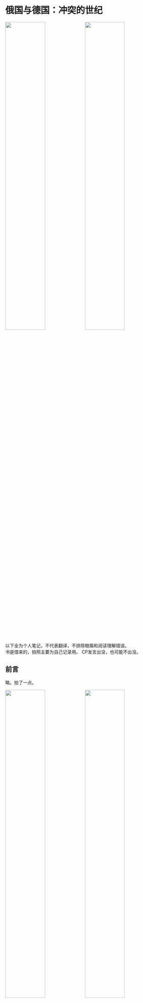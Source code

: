 # 俄国与德国：冲突的世纪
<img src="https://user-images.githubusercontent.com/26681925/181633799-f19b2d72-7438-48f9-a690-22e8d70948f0.jpg" width="50%"/><img src="https://user-images.githubusercontent.com/26681925/181633833-dc3ecdfd-05c5-4bc1-92ba-e3b511417baa.jpg" width="50%"/>

以下全为个人笔记，不代表翻译，不排除眼瘸和阅读理解错误。  
书是借来的，拍照主要为自己记录用。
CP发言出没，也可能不出没。

## 前言
略。拍了一点。

<img src="https://user-images.githubusercontent.com/26681925/181633897-e49ece3d-6c17-47e7-b318-f8d3b9f996e4.jpg" width="50%"/><img src="https://user-images.githubusercontent.com/26681925/181634007-29bcdf03-b4ac-4c94-ba6d-baded04c25bc.jpg" width="50%"/>

## 第一章 俄人-德人之间的态度
开篇就是巴枯宁，十分给力：如果世上没有德国人我们应该发明德国人！因为没有什么比他们更能把斯拉夫人团结在一起！ （伏尔泰说的可是上帝啊啧啧）
重点`a love-hate relationship`，作者觉得时间点可以从亚历山大涅夫斯基在楚德湖打败条顿骑士团开始算。
![image](https://user-images.githubusercontent.com/26681925/181659559-018277ef-3e7c-4897-ae79-2656ea3d0d49.png)

没有一个民族比俄罗斯更欣赏德国人，他们是`the masters, the teachers, the ideal to be imitated by successive generations of young Russian intellectuals`
举了一堆人。
- 连斯基崇拜康德，读着席勒和歌德长大，在遥远的德国他带回了学业成果 自由梦想 怀疑精神的火苗 热情的语言 和…长长的黑发？？long dark locks of hair）
- 即使是有恐德症的巴枯宁和赫尔岑在他们早年也已经受其影响，变成其形状（）。

德国人的态度也有一样的矛盾，传统恐惧混着蔑视。
- 老爹就曾说过他对于俄罗斯终将撼动欧洲大帝（用法文说的），虽然这不碍着他后来接受俄奸支援并度过战争转折点。
- 。。。然后真举了一大堆人。
- 最后是哈曼：俄人跟德人对欧洲和西方文明的态度不是一样吗？我们德人不也是斯拉夫人和西方主义者吗？

亲俄传统可以追溯到十八世纪（艹那不就是说普鲁士吗）。反拿时候俄罗斯是普奥的拯救者。然后cue了一下1812陶拉盖，可以看出到俾斯麦的联俄线路 有些学派认为这是德国历史的`the most fateful day`。然后cue了拉帕洛

还有一种学派认为反拿以后就兴起ostorientierung，从极左到极右的政治光谱中俄德都在密切合作。举了一堆右到左
- 德二 Staatsbügerzeitung, Kreuz Zeitungen vs November Vremya
- 反犹（anti semites）活动联系也很紧密，德人：乐于向我们邻居提供历史形态武器，锡安长老协议…
- 俄国社会主义者把德国同志视为guides and mentors and frequentlt arbiters in their internal quarrels。
- 热心翻译。马列著作有时是率先翻译成俄语的。
- 直到一战，柏林都是他们主要的灵感来源。1914以前列宁和考茨基不怎么吵架…
- 1917德国爆发革命，which这些布尔什维克regarded as of greater significance than their own

也不是所有俄罗斯人都觉得德国人是半神（什么怪话？）。
- 尤拉伊克里扎尼奇 泛斯拉夫主义先驱 反对引入德国传统。
- Ernst johann buehren，biron 短期摄政王

俄国受教育人口不能弥补职位空缺，所以很多外国人在任职/服役。对德国人来说没有双重忠诚(double loyaltis)的问题。主要的俄罗斯外交官职位几乎都是德国人。
![image](https://user-images.githubusercontent.com/26681925/181660174-f9b03491-fbe6-4b39-b240-a5be3f985901.png)
- 尼古拉斯一世只信任两个人.... Benckendorff 和von Rochow(Prussian envoy)
当然也不全是。但是离谱的来了，“反德活动也要德人参与”：
![image](https://user-images.githubusercontent.com/26681925/181660637-cc6d8213-bd7f-4cfa-9fb2-ffbf87b622c6.png)

这些德国人也不全是外交官、将军或者什么专家。在下层阶级，Swabian settlers  and many artisans也有。给了一些数据，一战以前圣彼得堡有50,000德国人等等。他们有自己的教堂，自己的剧院（唯一的德国境外的永久德语剧院），当然也有报纸和俱乐部。商人去Schusterknlub，艺人去Die Palme

------- P17 -------

俄罗斯贵族会蔑视普鲁士小资的守序和迂腐。（这里有个词shirokaya natura不知道什么意思）
- 果戈里在《Nevsky Prospekt》（涅夫斯基大街，有这部吗？）里面就描绘了20岁的Schiller如何过于求精准地度过一天，甚至定规二十四小时内不亲吻他的妻子超过两次。这种刻画在十九世纪俄罗斯文学里很常见。
- 赫尔岑对Russkie Nemtsy做出了最野蛮的攻击。（所以Russkie Nemtsy是俄国的德国人？）
- 从冯维辛始，German private tutor就成为俄国文学里面的笑料。屠格涅夫描述了他爸把德国家教从二楼窗户扔出去，因为他体罚学生。
德国人，中产阶级，他们缺少`the arrogance of the British, the elegance and intellectual facility of the French, the natural grace of the Italians.` 作者觉得主要是俄国从未有大量的中产阶级，所以他们觉得Bourgeios形象的严谨明晰、斤斤计较（？这是资产阶级形象？）非常奇怪甚至愚蠢。
讲了Saltykov-Shchedrin的“Boy with his Pants and the Boy without Pants”这个故事，大意：
俄罗斯小孩：你为了一分钱出卖了你的灵魂！德国小孩：是的，但是对不起，更糟糕的是你sold your soul for nothing! 俄罗斯小孩：一分不用就送掉了，我可以再次拿回来，你才是傻子！（……）
![91248ca106c651e1c3c8d0bee773dfb](https://user-images.githubusercontent.com/26681925/186777017-961fd5b8-2685-4e36-bc1e-13eb665259ea.jpg)
![image](https://user-images.githubusercontent.com/26681925/186777083-3a7d4293-2397-4b46-9bab-00885036d3dd.png)


但是，这种蔑视没有延伸到德国文化的层面。德国哲学、文学、艺术（从谢林？到约翰施特劳斯）对于俄罗斯来说是特别的。
- 俄罗斯科学院是一家德国机构。
- 圣彼得堡报是一家德国报纸（或者是德语报纸的意思？）。
- 彼得大帝时期，德国大学的俄罗斯学生大量增多
- 俄国科学由德国科学家奠基。
- 旅行者增多。Karamzin在魏玛城门被审问目的的时候问：歌德在这儿吗？赫尔德在这儿吗？Wieland在这儿吗？
- 席勒是当时在俄罗斯影响最大的作家。同时黑格尔的影响则更深，比在德国还深（？）。
- Samarin写道：`To every Russian who has studied there, at least in my time, Germany is also a kind of motherland whose milk has long nourished them`
- 俄罗斯intelligensia比在德国还要流行。在柏林有精神分析研究所之前，莫斯科就有了；书也译得很快。
- 德国文学影响着Bely和帕斯捷尔纳克等俄罗斯诗人成型
- Kandinsky和Yavlensky等画家比起巴黎更愿意住慕尼黑
说法是，俄罗斯人从法国进口时装、礼服、巧克力、廉价小说和情妇，但是从德国引进了思想。

Culture traffic 不是单向的。
- 莱布尼茨着迷于俄国，把这个国家比作tabula rasa（白纸），觉得它比西方能取得更大成就（？原文是不是 他觉得他能在那里取得更多成就的意思？）。
- 赫尔德觉得俄国人比德国人更和平（…………），乌克兰会成为新的希腊（………………），并说自己在里加逗留期间成为了“Real Russian patriot”(………………好吧。)
- Klinger and Lenz 在俄罗斯生活了很多年，虽然不怎么开心（……）
纳粹时期这种18世纪的亲俄主义受到了严厉谴责。

-------P20-------
- Malwida von Meysenbug（马尔维达·冯·梅森布，《理想主义者的回忆》等）帮助瓦格纳河尼采了解俄罗斯大作家，瓦格纳在里加交响乐团指挥（1937）也对这个国家获得了一些一手资料。
- Lou Andreas Salome（莎乐美？）同里尔克游历过俄罗斯，里尔克开始用俄语写诗并且对她写道：That Russia is my homeland is one of the great and mysterious certainties of my life
- Morgenstern身上也有相似的事情（谁啊）
![image](https://user-images.githubusercontent.com/26681925/184540820-0fd1d42b-e5b5-4569-b70e-ae75effa2da5.png)

战争和革命时期。
- Nicky and Willy ... disappeared
但是东方主义者依然在德国政治中扮演了重要角色，不管是国内还是国外。苏联的思维模式中也同样，a special place was reserved for Germany from the very beginning
- 列宁在1917年四月对瑞士工人的告别信中说 The German proletariat 是 most faithful and reliable ally of the Russian and  international proletarian revolution.
- Radek 在1919柏林发现德俄比以往都有更加共同的interests，而且历史的逻辑促使他们共同努力而不是对抗彼此。
但是the Western Allies wanted to keep them apart.
![image](https://user-images.githubusercontent.com/26681925/184546487-659067ae-b7ab-4908-9924-fb3468939cf6.png)
Clemenceau was not impressed, but Rathenau was.
普鲁士毕竟是德国的核心，普鲁士一直被东方所吸引，this pull towards the East had been tempered only by the fear of being overwhelmed by the Russian colossus. 但是现在内战弱化了俄罗斯，不再有直接的威胁。
- 诚然有对共产主义的恐惧。真理报：我们正位于“德国十月”，历史在重复它自身，柏林的街道如今就像革命前夜的彼得堡。
- 但是历史并不重演。斯巴达克斯起义失败。
- 。。。Rathenau, Brockdorff-Rantzau, Seeckt和Krupp（克虏伯？第一个向俄罗斯提供机器）都明白了只有与俄罗斯合作，才有可能修改凡尔赛协议。这不是社民的政策，但是对很多重要党派来说俄罗斯变得fashionable indeed
- 列宁写道，德国最黑暗的反动派和君主派（reactionaries and monarchists)都说红军会拯救他们

外交政策中这样的re-orientation还有意识形态和文化上的平行事物
- a Dostoevsky boom
- Moeller van den Bruck 发展了关于年轻人反对腐朽西方的理论？而他正好是老陀的德语译者
- Ernst Niekisch宣扬波茨坦精神与莫斯科精神的结合，并向罗马、巴黎和西方宣战！（……）
- Spengler觉得俄罗斯是唯一有未来的国家（，跟美国和欧洲那些妖艳贱货都不一样）。

第三帝国是俄罗斯的顽固的反对者。
- Goebbels很早就写了《俄罗斯问题》
- 他觉得布尔什维克是犹太、蒙古种族对于俄罗斯的德国成分（雅利安成分）的反叛，是游牧民族对于伟大的健全的种族的翻盘。俄罗斯历史上的大事都是由德国人或者有德国血统的人实现的，而1917却要消灭雅利安元素，
- 这里有点没太读懂，书里说“rapprochement（恢复邦交）是out of question，因为当时的德国不像德意志帝国那么强大自信，犹太人的苏联政府也不代表俄罗斯”。后面还说对于辣脆，苏联政客都是犹太人。“不是犹太人的，则是中国人”？Rosenberg就有一个很细致的关于中国丝绸之路对于俄罗斯的革命十分重要的理论。
- 纳粹之中的苏联专家则努力追踪苏联领导人们的真名/犹太名，比如把Lunacharsky变成Mondschein.......这就是当时纳粹苏联学的水平了。（←感觉阴阳怪气

希特勒本人。。。
- 从年轻的时候就吸收了一种对斯拉夫民族的优越感，并且听了一些人说布尔什维克不是意识形态，是犹太共济会的阴谋blahblah，但是他本人对斯大林有一种莫名的钦佩（。。。），可以从餐桌谈话中看出。还会用“真正的布尔什维克”这样的说法称赞党员……？
- 1939-1941二十二个月的联盟，产生了一些奇怪的结果。戈培尔指示媒体把德俄和解描述为total and final，Mr Molotov还形容成一种friendship that had been cemented in blood（会，真会！），Ribbentrop还从莫斯科发电报回家说感觉自己收到了old party comrades的欢迎…

当然最后希特勒的意图显现了。
- Untermensch

20年代末的纳-共关系是一个误解的学问。纳粹拒绝理解共产主义是什么；俄罗斯人分析和讨论了很多“德国法西斯”而不喜欢用纳粹或者国家社会主义这样的字眼。但他们都错得从头到尾。
- Thyssen
- 苏联觉得德国工人很快会反对希特勒……但是国家社会主义是一场全体运动，希特勒也不是仆人角色。从他们自己的经验中他们也应该明白，集权通过宣传可以中和大多数。
- 借用当时共产主义的话语，It was no accident斯大林在1941年6月没做好准备。

在西方，二战以来就出现了大量讨论希特勒和纳粹主义的书，甚至太多了，人们对其中的病态痴迷；但是在苏联，这没有发生，除了一些教科书，没有一本去详细地讨论，几乎是完美地避开了这个时期。这背后的原因研究起来应该很有意思。（！
<!-- 
所以是因为纳粹的上升伴随着普鲁士的没落吗
-->

俄罗斯人对德国的进攻完全没有准备。
- Sholokhov 在 Nauka Nenavisti描写了当时苏联市民受到的冲击，他们发现德国在占领区的行为与其传统形象（civilized and orderly）大相径庭，一时难以相信大屠杀和残酷的迫害。他们一致对德国人有特殊的尊敬（就像斯大林在一个有名的采访中告诉Emil Ludwig，德国人是solid, reliable, sober people who could be trusted）
- 当时有许多德国的反法西斯文学，苏联报纸也时常报导德国的工人阶级正在受苦。

这些误解，在进攻的前几个月，被粗暴地打破了。
- Alexei Tolstoy and Ilya Ehrenburg
- Untermensch

战后
- 对莫斯科而言，德国的危险性可以说不复存在
![image](https://user-images.githubusercontent.com/26681925/186776406-a6ecf38e-e192-4827-bdc4-922b632d32fa.png)
不知道为什么有点好笑↑
- 对一些西斯拉夫人来说，还是害怕德国可能会影响西部边界
- 对英美观察者来说，德国的复仇主义还是他们最喜欢的一个话题。他们觉得苏联对德政策是一种害怕德国复仇的防御性的反应。但是俄罗斯人可能并不会因为制造了这样一个印象而感到不快，他们把德国视作战后在欧洲赢得的最大的奖赏。
- 斯大林表示乐意原谅德国人，1949年对东柏林的同志写道 俄罗斯和德国遭受了比其他任何国家都多的苦难，急需密切合作。他之前又说  希特勒来了又走了，但是德国还在。
- 但是，作为征服整个德国的起点，东德被证明是一个令人失望的起点。显然，中欧的边境必须通过一场新的战争才有可能改变。

德国仍然是苏联外交政策中占重要地位的。但苏联对于德国统一的态度一直模棱两可。最近有人说德国统一是不受欢迎的。西德的潜在的Russian party在提出自己的主张之前就受到了毁灭性的打击。不会再有新的Rapallo 或者Tauroggen，俄罗斯不想再玩这个了，他们也不能牺牲Ulbricht或者无视华沙和布拉格的感受。

第一章结语段落。
日耳曼-斯拉夫的关系维度改变了，但是两个民族还没有到达路途的尽头。地理，历史，共通的志趣，还有许多未解决的问题把他们联系在一起，或者说至少让他们不能无视彼此。备受推崇的德国浪漫英雄主义和倍受鄙视的德国十九世纪市侩形象都不复存在，伊万卡拉马佐夫的曾孙也不再花费他们的时间去讨论善恶的终极问题。但是俄德问题依然存在，而且我们知道，会以某种形式与我们一同存在于相当长的一段时间。



没有想到这书一借就可以借两年，震惊了我，于是又把它束之高阁了（）
## 第二章

<!--
插入图片模板：
<img src=".jpg" width="50%"/>
-->